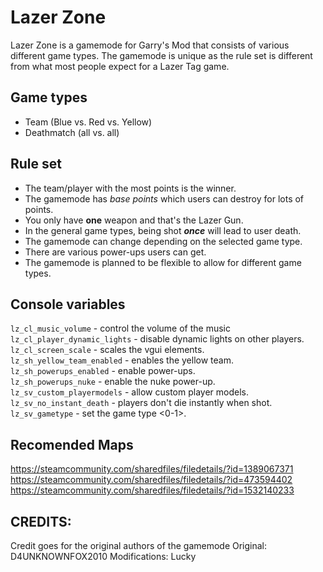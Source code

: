 # Lazer Zone
Lazer Zone is a gamemode for Garry's Mod that consists of various different game types. The gamemode is unique as the rule set is different from what most people expect for a Lazer Tag game.

## Game types
* Team (Blue vs. Red vs. Yellow)
* Deathmatch (all vs. all)

## Rule set
* The team/player with the most points is the winner.
* The gamemode has *base points* which users can destroy for lots of points.
* You only have **one** weapon and that's the Lazer Gun.
* In the general game types, being shot ***once*** will lead to user death.
* The gamemode can change depending on the selected game type.
* There are various power-ups users can get.
* The gamemode is planned to be flexible to allow for different game types.

## Console variables
`lz_cl_music_volume` - control the volume of the music<br/>
`lz_cl_player_dynamic_lights` - disable dynamic lights on other players.<br/>
`lz_cl_screen_scale` - scales the vgui elements.<br/>
`lz_sh_yellow_team_enabled` - enables the yellow team.<br/>
`lz_sh_powerups_enabled` - enable power-ups.<br/>
`lz_sh_powerups_nuke` - enable the nuke power-up.<br/>
`lz_sv_custom_playermodels` - allow custom player models.<br/>
`lz_sv_no_instant_death` - players don't die instantly when shot.<br/>
`lz_sv_gametype` - set the game type <0-1>.<br/>

## Recomended Maps
https://steamcommunity.com/sharedfiles/filedetails/?id=1389067371
https://steamcommunity.com/sharedfiles/filedetails/?id=473594402
https://steamcommunity.com/sharedfiles/filedetails/?id=1532140233

## CREDITS:
Credit goes for the original authors of the gamemode
Original: D4UNKNOWNFOX2010
Modifications: Lucky
